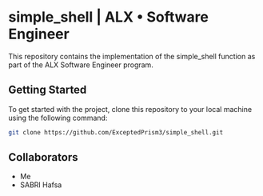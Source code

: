 # simple_shell | ALX • Software Engineer

This repository contains the implementation of the simple_shell function as part of the ALX Software Engineer program.

## Getting Started

To get started with the project, clone this repository to your local machine using the following command:

```bash
git clone https://github.com/ExceptedPrism3/simple_shell.git
```
## Collaborators

- Me
- SABRI Hafsa
